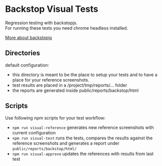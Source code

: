 # Backstop Visual Tests

Regression testing with backstopjs.  
For running these tests you need chrome headless installed.

[More about backstopjs](https://www.npmjs.com/package/backstopjs)

## Directories

default configuration:

* this directory is meant to be the place to setup your tests and to have a place for your reference screenshots.
* test results are placed in a /project/tmp/reports/... folder 
* the reports are generated inside public/reports/backstop/html

## Scripts

Use following npm scripts for your test workflow:

* `npm run visual-reference` generates new reference screenshots with current configuration
* `npm run visual-test` runs the tests, compares the results against the reference screenshots 
and generates a report under `public/reports/backstop/html/`
* `npm run visual-approve` updates the references with results from last test
